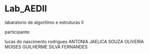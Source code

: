 # Lab_AEDII

labaratorio de algoritimo e estruturas II

participante:

lucas do nascimento rodrigues
ANTONIA JAELICA SOUZA OLIVEIRA
 MOISES GUILHERME SILVA FERNANDES
